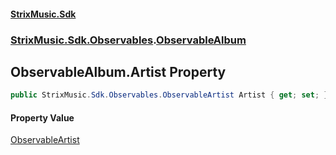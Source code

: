 #### [StrixMusic.Sdk](./index.md 'index')
### [StrixMusic.Sdk.Observables](./StrixMusic-Sdk-Observables.md 'StrixMusic.Sdk.Observables').[ObservableAlbum](./StrixMusic-Sdk-Observables-ObservableAlbum.md 'StrixMusic.Sdk.Observables.ObservableAlbum')
## ObservableAlbum.Artist Property
```csharp
public StrixMusic.Sdk.Observables.ObservableArtist Artist { get; set; }
```
#### Property Value
[ObservableArtist](./StrixMusic-Sdk-Observables-ObservableArtist.md 'StrixMusic.Sdk.Observables.ObservableArtist')  
